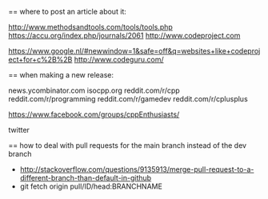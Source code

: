 
















== where to post an article about it:

http://www.methodsandtools.com/tools/tools.php
https://accu.org/index.php/journals/2061
http://www.codeproject.com

https://www.google.nl/#newwindow=1&safe=off&q=websites+like+codeproject+for+c%2B%2B
http://www.codeguru.com/



== when making a new release:

news.ycombinator.com
isocpp.org
reddit.com/r/cpp
reddit.com/r/programming
reddit.com/r/gamedev
reddit.com/r/cplusplus

https://www.facebook.com/groups/cppEnthusiasts/

twitter








== how to deal with pull requests for the main branch instead of the dev branch
- http://stackoverflow.com/questions/9135913/merge-pull-request-to-a-different-branch-than-default-in-github
- git fetch origin pull/ID/head:BRANCHNAME
